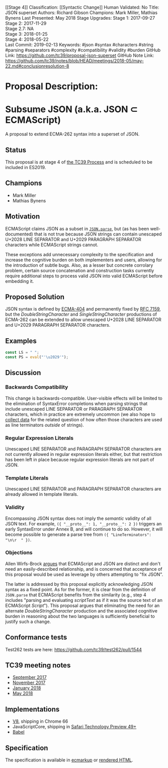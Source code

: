 [[Stage 4]]
Classification: [[Syntactic Change]]
Human Validated: No
Title: JSON superset
Authors: Richard Gibson
Champions: Mark Miller, Mathias Bynens
Last Presented: May 2018
Stage Upgrades: 
Stage 1: 2017-09-27  
Stage 2: 2017-11-29  
Stage 2.7: NA  
Stage 3: 2018-01-25  
Stage 4: 2018-05-22  
Last Commit: 2019-02-13
Keywords: #json #syntax #characters #string #parsing #separators #complexity #compatibility #validity #burden
GitHub Link: https://github.com/tc39/proposal-json-superset
GitHub Note Link: https://github.com/tc39/notes/blob/HEAD/meetings/2018-05/may-22.md#conclusionresolution-8

# Proposal Description:
# Subsume JSON (a.k.a. JSON ⊂ ECMAScript)

A proposal to extend ECMA-262 syntax into a superset of JSON.

## Status
This proposal is at stage 4 of [the TC39 Process](https://tc39.github.io/process-document/) and is scheduled to be included in ES2019.

## Champions
* Mark Miller
* Mathias Bynens

## Motivation
ECMAScript claims JSON as a subset in [`JSON.parse`](https://tc39.github.io/ecma262/#sec-json.parse), but (as has been well-documented) that is not true because JSON strings can contain unescaped U+2028 LINE SEPARATOR and U+2029 PARAGRAPH SEPARATOR characters while ECMAScript strings cannot.

These exceptions add unnecessary complexity to the specification and increase the cognitive burden on both implementers and users, allowing for the introduction of subtle bugs.
Also, as a lesser but concrete corrolary problem, certain source concatenation and construction tasks currently require additional steps to process valid JSON into valid ECMAScript before embedding it.

## Proposed Solution
JSON syntax is defined by [ECMA-404](http://www.ecma-international.org/publications/standards/Ecma-404.htm) and permanently fixed by [RFC 7159](https://tools.ietf.org/html/rfc7159), but the <i>DoubleStringCharacter</i> and <i>SingleStringCharacter</i> productions of ECMA-262 can be extended to allow unescaped U+2028 LINE SEPARATOR and U+2029 PARAGRAPH SEPARATOR characters.

## Examples
```js
const LS = " ";
const PS = eval("'\u2029'");
```

## Discussion
### Backwards Compatibility
This change is backwards-compatible.
User-visible effects will be limited to the elimination of SyntaxError completions when parsing strings that include unescaped LINE SEPARATOR or PARAGRAPH SEPARATOR characters, which in practice are extremely uncommon (we also hope to [collect data](https://bugs.chromium.org/p/v8/issues/detail?id=6827) for the related question of how often those characters are used as line terminators _outside_ of strings).

### Regular Expression Literals
Unescaped LINE SEPARATOR and PARAGRAPH SEPARATOR characters are not currently allowed in regular expression literals either, but that restriction has been left in place because regular expression literals are not part of JSON.

### Template Literals
Unescaped LINE SEPARATOR and PARAGRAPH SEPARATOR characters are already allowed in template literals.

### Validity
Encompassing JSON syntax does not imply the _semantic_ validity of all JSON text.
For example, `({ "__proto__": 1, "__proto__": 2 })` triggers an early SyntaxError under Annex B, and will continue to do so.
However, it will become possible to generate a parse tree from `({ "LineTerminators": "\n\r  " })`.

### Objections
Allen Wirfs-Brock [argues](https://esdiscuss.org/topic/json-text-is-not-a-subset-of-primaryexpression#content-3) that ECMAScript and JSON are distinct and don't need an easily-described relationship, and is concerned that acceptance of this proposal would be used as leverage by others attempting to "fix JSON".

The latter is addressed by this proposal explicitly acknowledging JSON syntax as a fixed point.
As for the former, it is clear from the definition of `JSON.parse` that ECMAScript benefits from the similarity (e.g., step 4 includes "parsing and evaluating <i>scriptText</i> as if it was the source text of an ECMAScript <i>Script</i>").
This proposal argues that eliminating the need for an alternate <i>DoubleStringCharacter</i> production and the associated cognitive burden in reasoning about the two languages is sufficiently beneficial to justify such a change.

## Conformance tests

Test262 tests are here: <https://github.com/tc39/test262/pull/1544>

## TC39 meeting notes

- [September 2017](https://tc39.github.io/tc39-notes/2017-09_sept-27.html#12ie-make-ecmascript-a-syntactic-superset-of-json-for-stage-1)
- [November 2017](https://tc39.github.io/tc39-notes/2017-11_nov-28.html#9iic-make-ecmascript-a-syntactic-superset-of-json-for-stage-2)
- [January 2018](https://tc39.github.io/tc39-notes/2018-01_jan-23.html#13iib-make-ecmascript-a-syntactic-superset-of-json-for-stage-3)
- [May 2018](https://tc39.github.io/tc39-notes/2018-05_may-22.html#11ie-ecmascript-as-a-superset-of-json)

## Implementations

- [V8](https://bugs.chromium.org/p/v8/issues/detail?id=7418), shipping in Chrome 66
- JavaScriptCore, shipping in [Safari Technology Preview 49+](https://developer.apple.com/safari/technology-preview/release-notes/#release-49)
- [Babel](https://github.com/babel/babel/tree/master/packages/babel-plugin-proposal-json-strings)

## Specification
The specification is available in [ecmarkup](spec.emu) or [rendered HTML](https://tc39.github.io/proposal-json-superset/).
